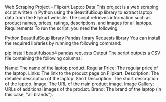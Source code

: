 Web Scraping Project - Flipkart Laptop Data
This project is a web scraping script written in Python using the BeautifulSoup library to extract laptop data from the Flipkart website. The script retrieves information such as product names, prices, ratings, descriptions, and images for all laptops.
Requirements
To run the script, you need the following:

Python
BeautifulSoup library
Pandas library
Requests library
You can install the required libraries by running the following command:

pip install beautifulsoup4 pandas requests
Output
The script outputs a CSV file containing the following columns:

Name: The name of the laptop product.
Regular Price: The regular price of the laptop.
Links: The link to the product page on Flipkart.
Description: The detailed description of the laptop.
Short Description: The short description of the laptop.
Image: The URL of the main product image.
Image Gallery: URLs of additional images of the product.
Brand: The brand of the laptop (in this case, "all brands").
